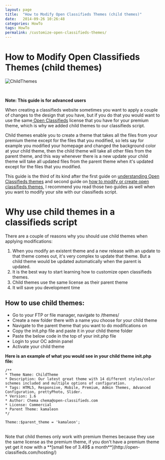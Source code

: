 ```yaml
---
layout: page
title:  "How to Modify Open Classifieds Themes (child themes)"
date:   2014-09-26 10:26:48
categories: HowTo
tags: HowTo
permalink: /customize-open-classifieds-themes/
---
```

# How to Modify Open Classifieds Themes (child themes)

![ChildThemes](http://open-classifieds.com/wp-content/uploads/2014/09/1280x847xnotebook.jpg.pagespeed.ic.wAisV5pKA-.jpg)

<br>

**Note: This guide is for advanced users**

When creating a classifieds website sometimes you want to apply a couple of changes to the design that you have, but if you do that you would want to use the same[ Open Classifieds](http://open-classifieds.com) license that you have for your premium theme, which is why we added child themes to our classifieds script.

Child themes enable you to create a theme that takes all the files from your premium theme except for the files that you modified, so lets say for example you modified your homepage and changed the background color at your child theme, then the child theme will take all other files from the parent theme, and this way whenever there is a new update your child theme will take all updated files from the parent theme when it's updated except for the files that you modified.

This guide is the third of its kind after the first guide on [understanding Open Classifieds themes](/understanding-openclassifieds-themes/) and second guide on [how to modify or create open classifieds themes](/modify-create-theme/), I recommend you read those two guides as well when you want to modify your site with our classifieds script.

# Why use child themes in a classifieds script

There are a couple of reasons why you should use child themes when applying modifications:

1. When you modify an existent theme and a new release with an update to that theme comes out, it's very complex to update that theme. But a child theme would be updated automatically when the parent is updated.
2. It is the best way to start learning how to customize open classifieds themes.
3. Child themes use the same license as their parent theme
4. It will save you development time

## How to use child themes:

* Go to your FTP or file manager, navigate to /themes/
* Create a new folder there with a name you choose for your child theme
* Navigate to the parent theme that you want to do modifications on
* Copy the init.php file and paste it in your child theme folder
* Paste the below code in the top of your init.php file
* Login to your OC admin panel
* Activate your child theme

**Here is an example of what you would see in your child theme init.php file:**
    
    
    /**
    * Theme Name: ChildTheme
    * Description: Our latest great theme with 14 different styles/color schemes included and multiple options of configuration. 
    * Tags: HTML5, Responsive, Mobile, Premium, Admin Themes, Advanced Configuration, prettyPhoto, Slider.
    * Version: 1.6 
    * Author: Chema chema@open-classifieds.com
    * License: Commercial 
    * Parent Theme: kamaleon
    */
    
    Theme::$parent_theme = 'kamaleon';
    
<br>
Note that child themes only work with premium themes because they use the same license as the premium theme, if you don't have a premium theme yet get it now with a **[small fee of 3.49$ a month**](http://open-classifieds.com/hosting/)


<!--title: How to Modify Open Classifieds Themes (child themes)
link: http://open-classifieds.com/2014/09/26/customize-open-classifieds-themes/
author: Kinan
description: 
post_id: 20716
created: 2014/09/26 12:26:48
created_gmt: 2014/09/26 10:26:48
comment_status: open
post_name: customize-open-classifieds-themes
status: publish
post_type: post-->
